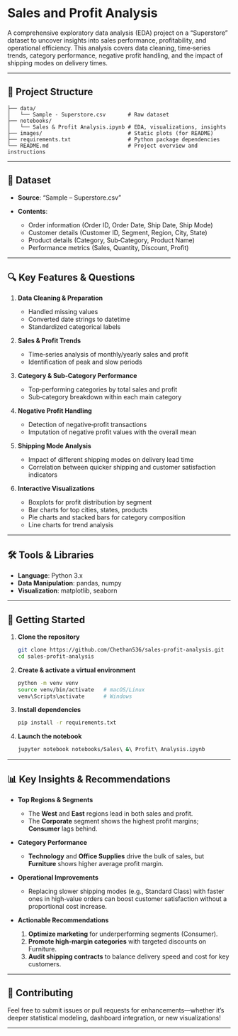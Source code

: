 
# Sales and Profit Analysis

A comprehensive exploratory data analysis (EDA) project on a “Superstore” dataset to uncover insights into sales performance, profitability, and operational efficiency. This analysis covers data cleaning, time‑series trends, category performance, negative profit handling, and the impact of shipping modes on delivery times.

---

## 📂 Project Structure

```text
├── data/
│   └── Sample - Superstore.csv       # Raw dataset
├── notebooks/
│   └── Sales & Profit Analysis.ipynb # EDA, visualizations, insights
├── images/                           # Static plots (for README)
├── requirements.txt                  # Python package dependencies
└── README.md                         # Project overview and instructions
````

---

## 📝 Dataset

* **Source**: “Sample – Superstore.csv”
* **Contents**:

  * Order information (Order ID, Order Date, Ship Date, Ship Mode)
  * Customer details (Customer ID, Segment, Region, City, State)
  * Product details (Category, Sub‑Category, Product Name)
  * Performance metrics (Sales, Quantity, Discount, Profit)

---

## 🔍 Key Features & Questions

1. **Data Cleaning & Preparation**

   * Handled missing values
   * Converted date strings to datetime
   * Standardized categorical labels

2. **Sales & Profit Trends**

   * Time‑series analysis of monthly/yearly sales and profit
   * Identification of peak and slow periods

3. **Category & Sub‑Category Performance**

   * Top‑performing categories by total sales and profit
   * Sub‑category breakdown within each main category

4. **Negative Profit Handling**

   * Detection of negative‑profit transactions
   * Imputation of negative profit values with the overall mean

5. **Shipping Mode Analysis**

   * Impact of different shipping modes on delivery lead time
   * Correlation between quicker shipping and customer satisfaction indicators

6. **Interactive Visualizations**

   * Boxplots for profit distribution by segment
   * Bar charts for top cities, states, products
   * Pie charts and stacked bars for category composition
   * Line charts for trend analysis

---

## 🛠️ Tools & Libraries

* **Language**: Python 3.x
* **Data Manipulation**: pandas, numpy
* **Visualization**: matplotlib, seaborn

---

## 🚀 Getting Started

1. **Clone the repository**

   ```bash
   git clone https://github.com/Chethan536/sales-profit-analysis.git
   cd sales-profit-analysis
   ```

2. **Create & activate a virtual environment**

   ```bash
   python -m venv venv
   source venv/bin/activate   # macOS/Linux
   venv\Scripts\activate      # Windows
   ```

3. **Install dependencies**

   ```bash
   pip install -r requirements.txt
   ```

4. **Launch the notebook**

   ```bash
   jupyter notebook notebooks/Sales\ &\ Profit\ Analysis.ipynb
   ```

---

## 📊 Key Insights & Recommendations

* **Top Regions & Segments**

  * The **West** and **East** regions lead in both sales and profit.
  * The **Corporate** segment shows the highest profit margins; **Consumer** lags behind.

* **Category Performance**

  * **Technology** and **Office Supplies** drive the bulk of sales, but **Furniture** shows higher average profit margin.

* **Operational Improvements**

  * Replacing slower shipping modes (e.g., Standard Class) with faster ones in high‐value orders can boost customer satisfaction without a proportional cost increase.

* **Actionable Recommendations**

  1. **Optimize marketing** for underperforming segments (Consumer).
  2. **Promote high‐margin categories** with targeted discounts on Furniture.
  3. **Audit shipping contracts** to balance delivery speed and cost for key customers.

---

## 🤝 Contributing

Feel free to submit issues or pull requests for enhancements—whether it’s deeper statistical modeling, dashboard integration, or new visualizations!

---


